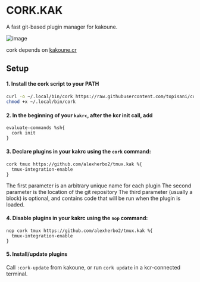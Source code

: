 # CORK.KAK
A fast git-based plugin manager for kakoune.

![image](https://user-images.githubusercontent.com/3133596/128006548-3f1acb2e-3ab0-490e-98ba-8d0cdf1412b4.png)


cork depends on [kakoune.cr](https://github.com/alexherbo2/kakoune.cr)

## Setup

#### 1. Install the cork script to your PATH
```sh
curl -o ~/.local/bin/cork https://raw.githubusercontent.com/topisani/cork.kak/master/cork.sh
chmod +x ~/.local/bin/cork
```

#### 2. In the beginning of your `kakrc`, after the kcr init call, add
```kak
evaluate-commands %sh{
  cork init
}
```

#### 3. Declare plugins in your kakrc using the `cork` command:
```kak
cork tmux https://github.com/alexherbo2/tmux.kak %{
  tmux-integration-enable
}
```
The first parameter is an arbitrary unique name for each plugin
The second parameter is the location of the git repository
The third parameter (usually a block) is optional, and contains
code that will be run when the plugin is loaded.

#### 4. Disable plugins in your kakrc using the `nop` command:
```kak
nop cork tmux https://github.com/alexherbo2/tmux.kak %{
  tmux-integration-enable
}
```

#### 5. Install/update plugins
Call `:cork-update` from kakoune, or run `cork update` in a kcr-connected terminal.
